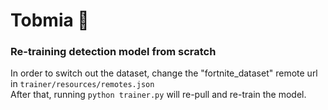 # Tobmia 🎯
### Re-training detection model from scratch
In order to switch out the dataset, change the "fortnite_dataset" remote url in ``trainer/resources/remotes.json``\
After that, running ``python trainer.py`` will re-pull and re-train the model.
